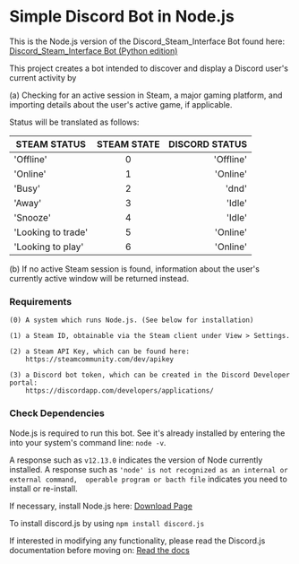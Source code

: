 # Simple Discord Bot in Node.js

This is the Node.js version of the Discord_Steam_Interface Bot found here:  
[Discord_Steam_Interface Bot (Python edition)](https://github.com/upquark00/Discord_Steam_Interface)

This project creates a bot intended to discover and display a Discord user's 
current activity by

(a) Checking for an active session in Steam, a major gaming platform, and importing 
details about the user's active game, if applicable.  

Status will be translated as follows:  

   | STEAM STATUS | STEAM STATE | DISCORD STATUS |
   |-----------|:-----------:|-----------:| 
   'Offline'           |      0      | 'Offline'
   'Online'            |      1      | 'Online'
   'Busy'              |      2      | 'dnd'
   'Away'              |      3      | 'Idle'
   'Snooze'            |      4      | 'Idle'
   'Looking to trade'  |      5      | 'Online'
   'Looking to play'   |      6      | 'Online'

(b) If no active Steam session is found, information about the user's currently 
active window will be returned instead. 

### Requirements
    
    (0) A system which runs Node.js. (See below for installation)
    
	(1) a Steam ID, obtainable via the Steam client under View > Settings. 
	
	(2) a Steam API Key, which can be found here: 
    	https://steamcommunity.com/dev/apikey
    	
	(3) a Discord bot token, which can be created in the Discord Developer portal: 
    	https://discordapp.com/developers/applications/

### Check Dependencies  
Node.js is required to run this bot. See it's already installed by entering the into 
 your system's command line: `node -v`.
 
 A response such as `v12.13.0` indicates the version of Node currently installed. 
 A response such as `'node' is not recognized as an internal or external command, 
 operable program or bacth file` indicates you need to install or re-install. 
  
If necessary, install Node.js here: [Download Page](https://nodejs.org/en/download/)  

To install discord.js by using `npm install discord.js`

If interested in modifying any functionality, please read the Discord.js documentation before moving on: 
[Read the docs](https://discord.js.org/#/)